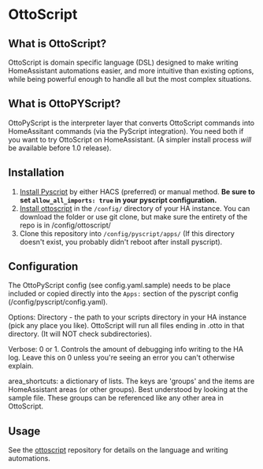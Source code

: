 # OttoScript

## What is OttoScript?
OttoScript is domain specific language (DSL) designed
to make writing HomeAssistant automations easier,
and more intuitive than existing options, while being
powerful enough to handle all but the most complex 
situations.

## What is OttoPYScript?
OttoPyScript is the interpreter layer that converts OttoScript commands into HomeAssitant commands (via the PyScript integration). You need both if you want to try OttoScript on HomeAssistant. (A simpler install process *will* be available before 1.0 release). 

## Installation
1. [Install Pyscript](https://github.com/custom-components/pyscript) by either HACS (preferred) or manual method. **Be sure to set `allow_all_imports: true` in your pyscript configuration.**
2. [Install ottoscript](https://github.com/qui3xote/ottoscript) in the `/config/` directory of your HA instance. You can download the folder or use git clone, but make sure the entirety of the repo is in /config/ottoscript/
3. Clone this repository into `/config/pyscript/apps/` (If this directory doesn't exist, you probably didn't reboot after install pyscript).


## Configuration
The OttoPyScript config (see config.yaml.sample) needs to be place included or copied directly into the `Apps:` section of the pyscript config (/config/pyscript/config.yaml). 

Options:
Directory - the path to your scripts directory in your HA instance (pick any place you like). OttoScript will run all files ending in .otto in that directory. (It will NOT check subdirectories).

Verbose: 0 or 1. Controls the amount of debugging info writing to the HA log. Leave this on 0 unless you're seeing an error you can't otherwise explain. 

area_shortcuts: a dictionary of lists. The keys are 'groups' and the items are HomeAssistant areas (or other groups). Best understood by looking at the sample file. These groups can be referenced like any other area in OttoScript.



## Usage
See the [ottoscript](https://github.com/qui3xote/ottoscript) repository for details on the language and writing automations.
